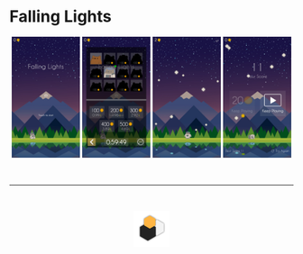 # Falling Lights

<p align ="center">
    <img width="24%" id="padded" src="../images/fallinglights_splash.jpg">
    <img width="24%" id="padded" src="../images/fallinglights_store.jpg">
    <img width="24%" id="padded" src="../images/fallinglights_gameplay.jpg">
    <img width="24%" id="padded" src="../images/fallinglights_ads.jpg">
</p>

&emsp;

---

‎<p align=center>![tkl_logo](../images/tkl_logo.png)</p>
